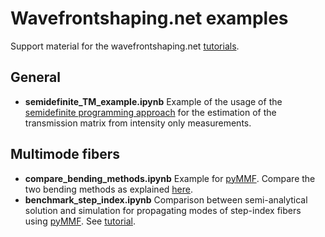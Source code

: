 # Wavefrontshaping.net examples
Support material for the wavefrontshaping.net [tutorials](http://wavefrontshaping.net/index.php/tutorials).


## General 
* **semidefinite_TM_example.ipynb** Example of the usage of the [semidefinite programming approach](http://wavefrontshaping.net/index.php/component/content/article/63-community/tutorials/phase-measurement/158-semidefinite-programming-for-intensity-only-estimation-of-the-transmission-matrix) for the estimation of the transmission matrix from intensity only measurements.

## Multimode fibers

* **compare_bending_methods.ipynb** Example for [pyMMF](https://github.com/wavefrontshaping/pyMMF). Compare the two bending methods as explained [here](http://wavefrontshaping.net/index.php/component/content/article/68-community/tutorials/multimode-fibers/149-multimode-fiber-modes-part-2).
* **benchmark_step_index.ipynb** Comparison between semi-analytical solution and simulation for propagating modes of step-index fibers using [pyMMF](https://github.com/wavefrontshaping/pyMMF). See [tutorial](http://wavefrontshaping.net/index.php/component/content/article/68-community/tutorials/multimode-fibers/153-pymmf-step-index-benchmark).
